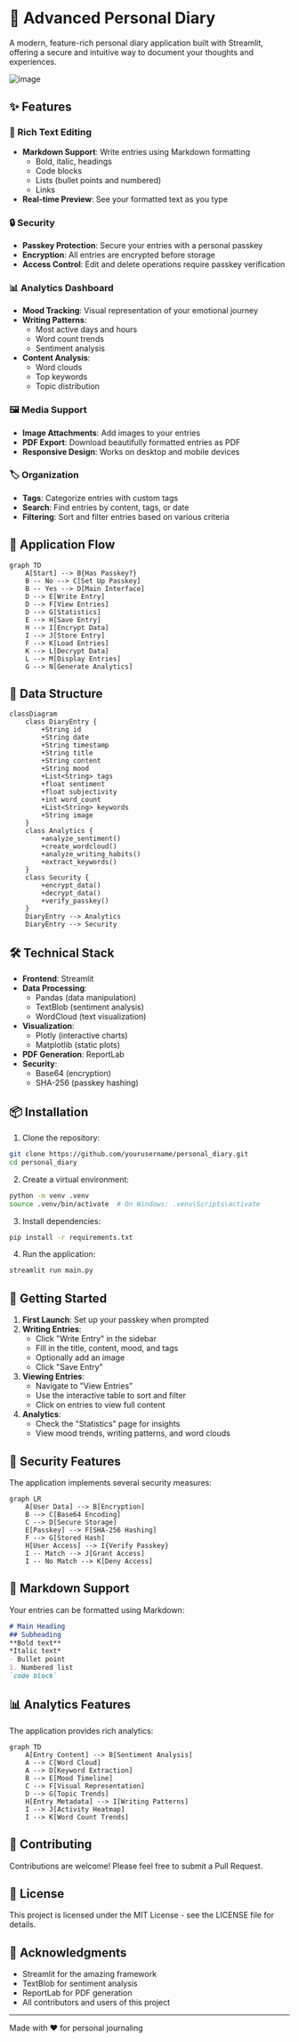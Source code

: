 # 📔 Advanced Personal Diary

A modern, feature-rich personal diary application built with Streamlit, offering a secure and intuitive way to document your thoughts and experiences.

![image](https://github.com/user-attachments/assets/436fc4b6-d479-4dea-a5db-a0249bf3bc69)

## ✨ Features

### 📝 Rich Text Editing
- **Markdown Support**: Write entries using Markdown formatting
  - Bold, italic, headings
  - Code blocks
  - Lists (bullet points and numbered)
  - Links
- **Real-time Preview**: See your formatted text as you type

### 🔒 Security
- **Passkey Protection**: Secure your entries with a personal passkey
- **Encryption**: All entries are encrypted before storage
- **Access Control**: Edit and delete operations require passkey verification

### 📊 Analytics Dashboard
- **Mood Tracking**: Visual representation of your emotional journey
- **Writing Patterns**: 
  - Most active days and hours
  - Word count trends
  - Sentiment analysis
- **Content Analysis**: 
  - Word clouds
  - Top keywords
  - Topic distribution

### 🖼️ Media Support
- **Image Attachments**: Add images to your entries
- **PDF Export**: Download beautifully formatted entries as PDF
- **Responsive Design**: Works on desktop and mobile devices

### 🏷️ Organization
- **Tags**: Categorize entries with custom tags
- **Search**: Find entries by content, tags, or date
- **Filtering**: Sort and filter entries based on various criteria

## 🔄 Application Flow

```mermaid
graph TD
    A[Start] --> B{Has Passkey?}
    B -- No --> C[Set Up Passkey]
    B -- Yes --> D[Main Interface]
    D --> E[Write Entry]
    D --> F[View Entries]
    D --> G[Statistics]
    E --> H[Save Entry]
    H --> I[Encrypt Data]
    I --> J[Store Entry]
    F --> K[Load Entries]
    K --> L[Decrypt Data]
    L --> M[Display Entries]
    G --> N[Generate Analytics]
```

## 💾 Data Structure

```mermaid
classDiagram
    class DiaryEntry {
        +String id
        +String date
        +String timestamp
        +String title
        +String content
        +String mood
        +List<String> tags
        +float sentiment
        +float subjectivity
        +int word_count
        +List<String> keywords
        +String image
    }
    class Analytics {
        +analyze_sentiment()
        +create_wordcloud()
        +analyze_writing_habits()
        +extract_keywords()
    }
    class Security {
        +encrypt_data()
        +decrypt_data()
        +verify_passkey()
    }
    DiaryEntry --> Analytics
    DiaryEntry --> Security
```

## 🛠️ Technical Stack

- **Frontend**: Streamlit
- **Data Processing**: 
  - Pandas (data manipulation)
  - TextBlob (sentiment analysis)
  - WordCloud (text visualization)
- **Visualization**: 
  - Plotly (interactive charts)
  - Matplotlib (static plots)
- **PDF Generation**: ReportLab
- **Security**: 
  - Base64 (encryption)
  - SHA-256 (passkey hashing)

## 📦 Installation

1. Clone the repository:
```bash
git clone https://github.com/yourusername/personal_diary.git
cd personal_diary
```

2. Create a virtual environment:
```bash
python -m venv .venv
source .venv/bin/activate  # On Windows: .venv\Scripts\activate
```

3. Install dependencies:
```bash
pip install -r requirements.txt
```

4. Run the application:
```bash
streamlit run main.py
```

## 🚀 Getting Started

1. **First Launch**: Set up your passkey when prompted
2. **Writing Entries**: 
   - Click "Write Entry" in the sidebar
   - Fill in the title, content, mood, and tags
   - Optionally add an image
   - Click "Save Entry"
3. **Viewing Entries**:
   - Navigate to "View Entries"
   - Use the interactive table to sort and filter
   - Click on entries to view full content
4. **Analytics**:
   - Check the "Statistics" page for insights
   - View mood trends, writing patterns, and word clouds

## 🔐 Security Features

The application implements several security measures:

```mermaid
graph LR
    A[User Data] --> B[Encryption]
    B --> C[Base64 Encoding]
    C --> D[Secure Storage]
    E[Passkey] --> F[SHA-256 Hashing]
    F --> G[Stored Hash]
    H[User Access] --> I{Verify Passkey}
    I -- Match --> J[Grant Access]
    I -- No Match --> K[Deny Access]
```

## 🎨 Markdown Support

Your entries can be formatted using Markdown:

```markdown
# Main Heading
## Subheading
**Bold text**
*Italic text*
- Bullet point
1. Numbered list
`code block`
```

## 📊 Analytics Features

The application provides rich analytics:

```mermaid
graph TD
    A[Entry Content] --> B[Sentiment Analysis]
    A --> C[Word Cloud]
    A --> D[Keyword Extraction]
    B --> E[Mood Timeline]
    C --> F[Visual Representation]
    D --> G[Topic Trends]
    H[Entry Metadata] --> I[Writing Patterns]
    I --> J[Activity Heatmap]
    I --> K[Word Count Trends]
```

## 🤝 Contributing

Contributions are welcome! Please feel free to submit a Pull Request.

## 📄 License

This project is licensed under the MIT License - see the LICENSE file for details.

## 🙏 Acknowledgments

- Streamlit for the amazing framework
- TextBlob for sentiment analysis
- ReportLab for PDF generation
- All contributors and users of this project

---
Made with ❤️ for personal journaling
